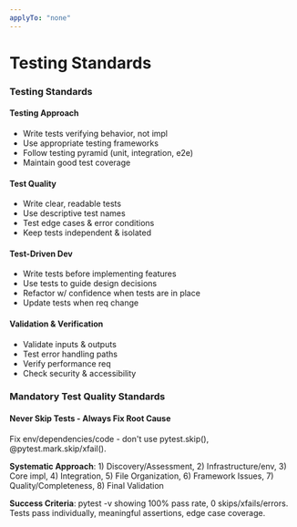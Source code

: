 ```yaml
---
applyTo: "none"
---
```


# Testing Standards

### Testing Standards

#### Testing Approach

- Write tests verifying behavior, not impl
- Use appropriate testing frameworks
- Follow testing pyramid (unit, integration, e2e)
- Maintain good test coverage

#### Test Quality

- Write clear, readable tests
- Use descriptive test names
- Test edge cases & error conditions
- Keep tests independent & isolated

#### Test-Driven Dev

- Write tests before implementing features
- Use tests to guide design decisions
- Refactor w/ confidence when tests are in place
- Update tests when req change

#### Validation & Verification

- Validate inputs & outputs
- Test error handling paths
- Verify performance req
- Check security & accessibility

### Mandatory Test Quality Standards

#### Never Skip Tests - Always Fix Root Cause

Fix env/dependencies/code - don't use pytest.skip(), @pytest.mark.skip/xfail().

**Systematic Approach**: 1) Discovery/Assessment, 2) Infrastructure/env, 3) Core impl, 4) Integration, 5) File Organization, 6) Framework Issues, 7) Quality/Completeness, 8) Final Validation

**Success Criteria**: pytest -v showing 100% pass rate, 0 skips/xfails/errors. Tests pass individually, meaningful assertions, edge case coverage.